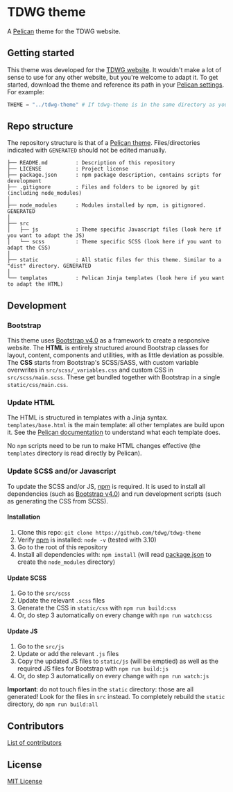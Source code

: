 # TDWG theme

A [Pelican](http://docs.getpelican.com/) theme for the TDWG website.

## Getting started

This theme was developed for the [TDWG website](https://github.com/tdwg/website). It wouldn't make a lot of sense to use for any other website, but you're welcome to adapt it. To get started, download the theme and reference its path in your [Pelican settings](http://docs.getpelican.com/en/latest/settings.html#themes). For example:

```python
THEME = "../tdwg-theme" # If tdwg-theme is in the same directory as your website repo
```

## Repo structure

The repository structure is that of a [Pelican theme](http://docs.getpelican.com/en/latest/themes.html#structure). Files/directories indicated with `GENERATED` should not be edited manually.

```
├── README.md         : Description of this repository
├── LICENSE           : Project license
├── package.json      : npm package description, contains scripts for development
├── .gitignore        : Files and folders to be ignored by git (including node_modules)
│
├── node_modules      : Modules installed by npm, is gitignored. GENERATED
│
├── src
│   ├── js            : Theme specific Javascript files (look here if you want to adapt the JS)
│   └── scss          : Theme specific SCSS (look here if you want to adapt the CSS)
│
├── static            : All static files for this theme. Similar to a "dist" directory. GENERATED
│
└── templates         : Pelican Jinja templates (look here if you want to adapt the HTML)
```

## Development

### Bootstrap

This theme uses [Bootstrap v4.0](https://getbootstrap.com/docs/4.0/getting-started/introduction/) as a framework to create a responsive website. The **HTML** is entirely structured around Bootstrap classes for layout, content, components and utilities, with as little deviation as possible. The **CSS** starts from Bootstrap's SCSS/SASS, with custom variable overwrites in `src/scss/_variables.css` and custom CSS in `src/scss/main.scss`. These get bundled together with Bootstrap in a single `static/css/main.css`.

### Update HTML

The HTML is structured in templates with a Jinja syntax. `templates/base.html` is the main template: all other templates are build upon it. See the [Pelican documentation](http://docs.getpelican.com/en/latest/themes.html) to understand what each template does.

No `npm` scripts need to be run to make HTML changes effective (the `templates` directory is read directly by Pelican).

### Update SCSS and/or Javascript

To update the SCSS and/or JS, [npm](https://www.npmjs.com/get-npm) is required. It is used to install all dependencies (such as [Bootstrap v4.0](https://getbootstrap.com/)) and run development scripts (such as generating the CSS from SCSS).

#### Installation

1. Clone this repo: `git clone https://github.com/tdwg/tdwg-theme`
2. Verify [npm](https://www.npmjs.com/get-npm) is installed: `node -v` (tested with 3.10)
3. Go to the root of this repository
4. Install all dependencies with: `npm install` (will read [package.json](package.json) to create the `node_modules` directory)

#### Update SCSS

1. Go to the `src/scss`
2. Update the relevant `.scss` files
3. Generate the CSS in `static/css` with `npm run build:css`
4. Or, do step 3 automatically on every change with `npm run watch:css`

#### Update JS

1. Go to the `src/js`
2. Update or add the relevant `.js` files
3. Copy the updated JS files to `static/js` (will be emptied) as well as the required JS files for Bootstrap with `npm run build:js`
4. Or, do step 3 automatically on every change with `npm run watch:js`

**Important**: do not touch files in the `static` directory: those are all generated! Look for the files in `src` instead. To completely rebuild the `static` directory, do `npm run build:all`

## Contributors

[List of contributors](https://github.com/tdwg/tdwg-theme/contributors)

## License

[MIT License](LICENSE)
